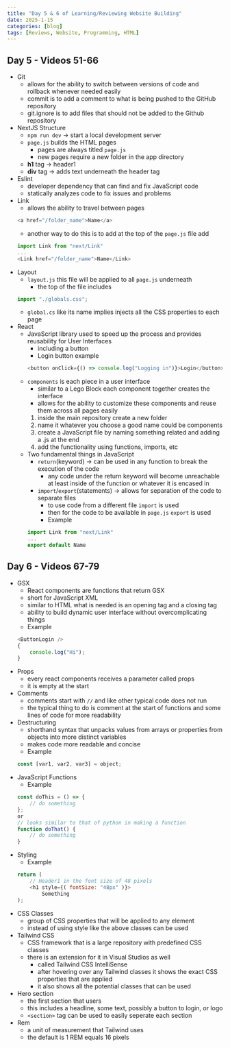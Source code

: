 ```yaml
---
title: "Day 5 & 6 of Learning/Reviewing Website Building"
date: 2025-1-15
categories: [blog]
tags: [Reviews, Website, Programming, HTML]
---
```

## Day 5 - Videos 51-66
- Git
    - allows for the ability to switch between versions of code and rollback whenever needed easily
    - commit is to add a comment to what is being pushed to the GitHub repository
    - git.ignore is to add files that should not be added to the Github repository
- NextJS Structure
    - `npm run dev` -> start a local development server
    - `page.js` builds the HTML pages
        - pages are always titled `page.js`
        - new pages require a new folder in the app directory
    - **h1** tag -> header1
    - **div** tag -> adds text underneath the header tag
- Eslint
    - developer dependency that can find and fix JavaScript code
    - statically analyzes code to fix issues and problems
- Link
    - allows the ability to travel between pages
    ```javascript
    <a href="/folder_name">Name</a>
    ```
    - another way to do this is to add at the top of the `page.js` file add
    ```javascript
    import Link from "next/Link"
    ...
    <Link href="/folder_name">Name</Link>
    ```
- Layout
    - `layout.js` this file will be applied to all `page.js` underneath
        - the top of the file includes
    ```javascript
    import "./globals.css";
    ```
    - `global.cs` like its name implies injects all the CSS properties to each page
- React
    - JavaScript library used to speed up the process and provides reusability for User Interfaces
        - including a button
        - Login button example
        ```javascript
        <button onClick={() => console.log("Logging in")}>Login</button>
        ```
    - `components` is each piece in a user interface
        - similar to a Lego Block each component together creates the interface
        - allows for the ability to customize these components and reuse them across all pages easily
        1. inside the main repository create a new folder
        2. name it whatever you choose a good name could be components
        3. create a JavaScript file by naming something related and adding a .js at the end
        4. add the functionality using functions, imports, etc
    - Two fundamental things in JavaScript
        - `return`(keyword) -> can be used in any function to break the execution of the code
            - any code under the return keyword will become unreachable at least inside of the function or whatever it is encased in
        - `import`/`export`(statements) -> allows for separation of the code to separate files
            - to use code from a different file `import` is used
            - then for the code to be available in `page.js` `export` is used
            - Example
        ```javascript
        import Link from "next/Link"
        ...
        export default Name
        ```
## Day 6 - Videos 67-79
- GSX
    - React components are functions that return GSX
    - short for JavaScript XML
    - similar to HTML what is needed is an opening tag and a closing tag
    - ability to build dynamic user interface without overcomplicating things
    - Example
    ```javascript
    <ButtonLogin />
    {
        console.log("Hi");
    }
    ```
- Props
    - every react components receives a parameter called props
    - it is empty at the start
- Comments
    - comments start with `//` and like other typical code does not run
    - the typical thing to do is comment at the start of functions and some lines of code for more readability
- Destructuring
    - shorthand syntax that unpacks values from arrays or properties from objects into more distinct variables
    - makes code more readable and concise
    - Example 
    ```javascript
    const [var1, var2, var3] = object;
    ```
- JavaScript Functions
    - Example
    ```javascript
    const doThis = () => {
        // do something
    };
    or
    // looks similar to that of python in making a function
    function doThat() {
        // do something
    }
    ```
- Styling
    - Example
    ```javascript
    return (
        // Header1 in the font size of 48 pixels
        <h1 style={( fontSize: "48px" )}>
            Something
    );
    ```
- CSS Classes
    - group of CSS properties that will be applied to any element
    - instead of using style like the above classes can be used
- Tailwind CSS
    - CSS framework that is a large repository with predefined CSS classes
    - there is an extension for it in Visual Studios as well
        - called Tailwind CSS IntelliSense
        - after hovering over any Tailwind classes it shows the exact CSS properties that are applied
        - it also shows all the potential classes that can be used
- Hero section
    - the first section that users
    - this includes a headline, some text, possibly a button to login, or logo
    - `<section>` tag can be used to easily seperate each section
- Rem
    - a unit of measurement that Tailwind uses
    - the default is 1 REM equals 16 pixels
